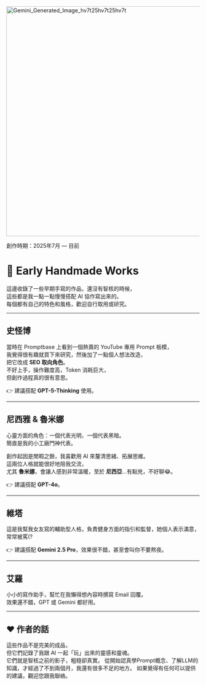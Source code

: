 <img width="600" height="600" alt="Gemini_Generated_Image_hv7t25hv7t25hv7t" src="https://github.com/user-attachments/assets/2dc8d06a-33a3-4e1d-8e47-1b31b36bfb5c" />

創作時期：2025年7月 — 目前

# 📝 Early Handmade Works

這邊收錄了一些早期手寫的作品，還沒有智核的時候，  
這些都是我一點一點慢慢搭配 AI 協作寫出來的。  
每個都有自己的特色和風格，歡迎自行取用或研究。  

---

## 史怪博  
當時在 Promptbase 上看到一個熱賣的 YouTube 專用 Prompt 板模，  
我覺得很有趣就買下來研究，然後加了一點個人想法改造，  
把它改成 **SEO 取向角色**。  
不好上手，操作難度高，Token 消耗巨大，  
但創作過程真的很有意思。  

👉 建議搭配 **GPT-5-Thinking** 使用。  

---

## 尼西雅 & 魯米娜  
心靈方面的角色：一個代表光明，一個代表黑暗。  
簡直是我的小工廠門神代表。  

創作起因是閒暇之餘，我喜歡用 AI 來釐清思緒、拓展思維。  
這兩位人格就能很好地陪我交流，  
尤其 **魯米娜**，會讓人感到非常溫暖，至於 **尼西亞**...有點兇，不好聊😂。

👉 建議搭配 **GPT-4o**。  

---

## 維塔  
這是我幫我女友寫的輔助型人格，負責健身方面的指引和監督，她個人表示滿意，常常被罵(?

👉 建議搭配 **Gemini 2.5 Pro**，效果很不錯，甚至會叫你不要熬夜。  

---

## 艾羅  
小小的寫作助手，幫忙在我懶得想內容時撰寫 Email 回覆。  
效果還不錯，GPT 或 Gemini 都好用。  

---

## ❤️ 作者的話  
這些作品不是完美的成品，  
但它們記錄了我跟 AI 一起「玩」出來的靈感和靈魂。  
它們就是智核之前的影子，粗糙卻真實。
從開始認真學Prompt概念、了解LLM的知識，才經過了不到兩個月，我還有很多不足的地方。
如果覺得有任何可以提供的建議，觀迎您跟我聯絡。  
